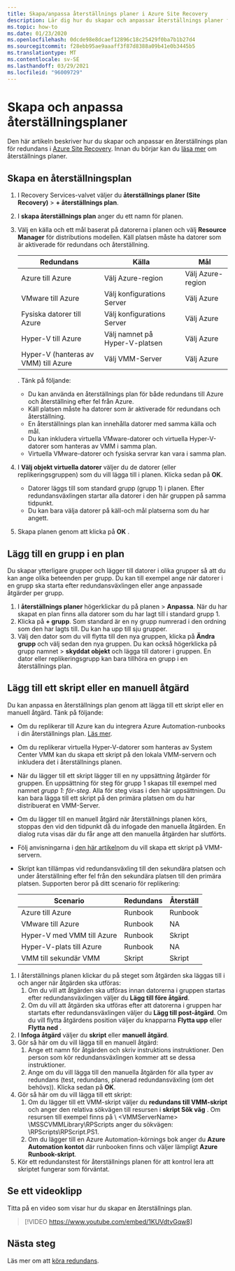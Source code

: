 ```yaml
---
title: Skapa/anpassa återställnings planer i Azure Site Recovery
description: Lär dig hur du skapar och anpassar återställnings planer för haveri beredskap med hjälp av Azure Site Recovery-tjänsten.
ms.topic: how-to
ms.date: 01/23/2020
ms.openlocfilehash: 0dcde98e8dcaef12896c18c25429f0ba7b1b27d4
ms.sourcegitcommit: f28ebb95ae9aaaff3f87d8388a09b41e0b3445b5
ms.translationtype: MT
ms.contentlocale: sv-SE
ms.lasthandoff: 03/29/2021
ms.locfileid: "96009729"
---
```

# <a name="create-and-customize-recovery-plans"></a>Skapa och anpassa återställningsplaner

Den här artikeln beskriver hur du skapar och anpassar en återställnings plan för redundans i [Azure Site Recovery](site-recovery-overview.md). Innan du börjar kan du [läsa mer](recovery-plan-overview.md) om återställnings planer.

## <a name="create-a-recovery-plan"></a>Skapa en återställningsplan

1. I Recovery Services-valvet väljer du **återställnings planer (Site Recovery)**  >  **+ återställnings plan**.
2. I **skapa återställnings plan** anger du ett namn för planen.
3. Välj en källa och ett mål baserat på datorerna i planen och välj **Resource Manager** för distributions modellen. Käll platsen måste ha datorer som är aktiverade för redundans och återställning. 

    **Redundans** | **Källa** | **Mål** 
   --- | --- | ---
   Azure till Azure | Välj Azure-region | Välj Azure-region
   VMware till Azure | Välj konfigurations Server | Välj Azure
   Fysiska datorer till Azure | Välj konfigurations Server | Välj Azure   
   Hyper-V till Azure | Välj namnet på Hyper-V-platsen | Välj Azure
   Hyper-V (hanteras av VMM) till Azure  | Välj VMM-Server | Välj Azure
  
    . Tänk på följande:
    - Du kan använda en återställnings plan för både redundans till Azure och återställning efter fel från Azure.
    - Käll platsen måste ha datorer som är aktiverade för redundans och återställning.
    - En återställnings plan kan innehålla datorer med samma källa och mål.
    - Du kan inkludera virtuella VMware-datorer och virtuella Hyper-V-datorer som hanteras av VMM i samma plan.
    - Virtuella VMware-datorer och fysiska servrar kan vara i samma plan.

4. I **Välj objekt virtuella datorer** väljer du de datorer (eller replikeringsgruppen) som du vill lägga till i planen. Klicka sedan på **OK**.
    - Datorer läggs till som standard grupp (grupp 1) i planen. Efter redundansväxlingen startar alla datorer i den här gruppen på samma tidpunkt.
    - Du kan bara välja datorer på käll-och mål platserna som du har angett. 
5. Skapa planen genom att klicka på **OK** .

## <a name="add-a-group-to-a-plan"></a>Lägg till en grupp i en plan

Du skapar ytterligare grupper och lägger till datorer i olika grupper så att du kan ange olika beteenden per grupp. Du kan till exempel ange när datorer i en grupp ska starta efter redundansväxlingen eller ange anpassade åtgärder per grupp.

1. I **återställnings planer** högerklickar du på planen > **Anpassa**. När du har skapat en plan finns alla datorer som du har lagt till i standard grupp 1.
2. Klicka på **+ grupp**. Som standard är en ny grupp numrerad i den ordning som den har lagts till. Du kan ha upp till sju grupper.
3. Välj den dator som du vill flytta till den nya gruppen, klicka på **Ändra grupp** och välj sedan den nya gruppen. Du kan också högerklicka på grupp namnet > **skyddat objekt** och lägga till datorer i gruppen. En dator eller replikeringsgrupp kan bara tillhöra en grupp i en återställnings plan.


## <a name="add-a-script-or-manual-action"></a>Lägg till ett skript eller en manuell åtgärd

Du kan anpassa en återställnings plan genom att lägga till ett skript eller en manuell åtgärd. Tänk på följande:

- Om du replikerar till Azure kan du integrera Azure Automation-runbooks i din återställnings plan. [Läs mer](site-recovery-runbook-automation.md).
- Om du replikerar virtuella Hyper-V-datorer som hanteras av System Center VMM kan du skapa ett skript på den lokala VMM-servern och inkludera det i återställnings planen.
- När du lägger till ett skript lägger till en ny uppsättning åtgärder för gruppen. En uppsättning för steg för grupp 1 skapas till exempel med namnet *grupp 1: för-steg*. Alla för steg visas i den här uppsättningen. Du kan bara lägga till ett skript på den primära platsen om du har distribuerat en VMM-Server.
- Om du lägger till en manuell åtgärd när återställnings planen körs, stoppas den vid den tidpunkt då du infogade den manuella åtgärden. En dialog ruta visas där du får ange att den manuella åtgärden har slutförts.
- Följ anvisningarna i [den här artikeln](hyper-v-vmm-recovery-script.md)om du vill skapa ett skript på VMM-servern.
- Skript kan tillämpas vid redundansväxling till den sekundära platsen och under återställning efter fel från den sekundära platsen till den primära platsen. Supporten beror på ditt scenario för replikering:
    
    **Scenario** | **Redundans** | **Återställ**
    --- | --- | --- 
    Azure till Azure  | Runbook | Runbook
    VMware till Azure | Runbook | NA 
    Hyper-V med VMM till Azure | Runbook | Skript
    Hyper-V-plats till Azure | Runbook | NA
    VMM till sekundär VMM | Skript | Skript

1. I återställnings planen klickar du på steget som åtgärden ska läggas till i och anger när åtgärden ska utföras:
    1. Om du vill att åtgärden ska utföras innan datorerna i gruppen startas efter redundansväxlingen väljer du **Lägg till före åtgärd**.
    1. Om du vill att åtgärden ska utföras efter att datorerna i gruppen har startats efter redundansväxlingen väljer du **Lägg till post-åtgärd**. Om du vill flytta åtgärdens position väljer du knapparna **Flytta upp** eller **Flytta ned** .
2. I **Infoga åtgärd** väljer du **skript** eller **manuell åtgärd**.
3. Gör så här om du vill lägga till en manuell åtgärd:
    1. Ange ett namn för åtgärden och skriv instruktions instruktioner. Den person som kör redundansväxlingen kommer att se dessa instruktioner.
    1. Ange om du vill lägga till den manuella åtgärden för alla typer av redundans (test, redundans, planerad redundansväxling (om det behövs)). Klicka sedan på **OK**.
4. Gör så här om du vill lägga till ett skript:
    1. Om du lägger till ett VMM-skript väljer du **redundans till VMM-skript** och anger den relativa sökvägen till resursen i **skript Sök väg** . Om resursen till exempel finns på \\ \<VMMServerName> \MSSCVMMLibrary\RPScripts anger du sökvägen: \RPScripts\RPScript.PS1.
    1. Om du lägger till en Azure Automation-körnings bok anger du **Azure Automation kontot** där runbooken finns och väljer lämpligt **Azure Runbook-skript**.
5. Kör ett redundanstest för återställnings planen för att kontrol lera att skriptet fungerar som förväntat.

## <a name="watch-a-video"></a>Se ett videoklipp

Titta på en video som visar hur du skapar en återställnings plan.


> [!VIDEO https://www.youtube.com/embed/1KUVdtvGqw8]

## <a name="next-steps"></a>Nästa steg

Läs mer om att [köra redundans](site-recovery-failover.md).  

    
